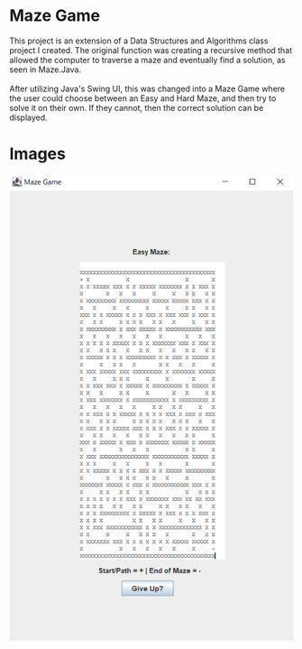 # Maze Game
This project is an extension of a Data Structures and Algorithms class project I created. The original function was creating a recursive method that allowed the computer to traverse a maze and eventually find a solution, as seen in Maze.Java.
<br>
<br>
After utilizing Java's Swing UI, this was changed into a Maze Game where the user could choose between an Easy and Hard Maze, and then try to solve it on their own. If they cannot, then the correct solution can be displayed.

# Images
![alt image](/src/images/MazeGameEasy.PNG?raw=true)

